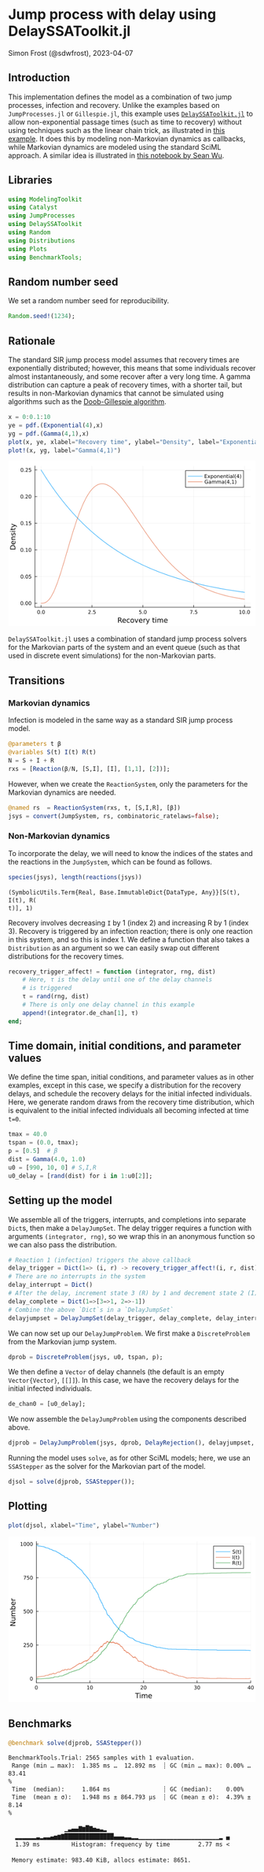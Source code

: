 # Jump process with delay using DelaySSAToolkit.jl
Simon Frost (@sdwfrost), 2023-04-07

## Introduction

This implementation defines the model as a combination of two jump processes, infection and recovery. Unlike the examples based on `JumpProcesses.jl` or `Gillespie.jl`, this example uses [`DelaySSAToolkit.jl`](https://github.com/palmtree2013/DelaySSAToolkit.jl) to allow non-exponential passage times (such as time to recovery) without using techniques such as the linear chain trick, as illustrated in [this example](https://github.com/epirecipes/sir-julia/blob/master/markdown/ode_stages/ode_stages.md). It does this by modeling non-Markovian dynamics as callbacks, while Markovian dynamics are modeled using the standard SciML approach. A similar idea is illustrated in [this notebook by Sean Wu](https://github.com/epirecipes/sir-julia/blob/master/markdown/jump_process_delay/jump_process_delay.md).

## Libraries

```julia
using ModelingToolkit
using Catalyst
using JumpProcesses
using DelaySSAToolkit
using Random
using Distributions
using Plots
using BenchmarkTools;
```




## Random number seed

We set a random number seed for reproducibility.

```julia
Random.seed!(1234);
```




## Rationale

The standard SIR jump process model assumes that recovery times are exponentially distributed; however, this means that some individuals recover almost instantaneously, and some recover after a very long time. A gamma distribution can capture a peak of recovery times, with a shorter tail, but results in non-Markovian dynamics that cannot be simulated using algorithms such as the [Doob-Gillespie algorithm](https://en.wikipedia.org/wiki/Gillespie_algorithm).

```julia
x = 0:0.1:10
ye = pdf.(Exponential(4),x)
yg = pdf.(Gamma(4,1),x)
plot(x, ye, xlabel="Recovery time", ylabel="Density", label="Exponential(4)")
plot!(x, yg, label="Gamma(4,1)")
```

![](figures/jump_process_delayssatoolkit_3_1.png)



`DelaySSAToolkit.jl` uses a combination of standard jump process solvers for the Markovian parts of the system and an event queue (such as that used in discrete event simulations) for the non-Markovian parts.

## Transitions

### Markovian dynamics

Infection is modeled in the same way as a standard SIR jump process model.

```julia
@parameters t β
@variables S(t) I(t) R(t)
N = S + I + R
rxs = [Reaction(β/N, [S,I], [I], [1,1], [2])];
```




However, when we create the `ReactionSystem`, only the parameters for the Markovian dynamics are needed.

```julia
@named rs  = ReactionSystem(rxs, t, [S,I,R], [β])
jsys = convert(JumpSystem, rs, combinatoric_ratelaws=false);
```




### Non-Markovian dynamics

To incorporate the delay, we will need to know the indices of the states and the reactions in the `JumpSystem`, which can be found as follows.

```julia
species(jsys), length(reactions(jsys))
```

```
(SymbolicUtils.Term{Real, Base.ImmutableDict{DataType, Any}}[S(t), I(t), R(
t)], 1)
```





Recovery involves decreasing `I` by 1 (index 2) and increasing R by 1 (index 3). Recovery is triggered by an infection reaction; there is only one reaction in this system, and so this is index 1. We define a function that also takes a `Distribution` as an argument so we can easily swap out different distributions for the recovery times.

```julia
recovery_trigger_affect! = function (integrator, rng, dist)
    # Here, τ is the delay until one of the delay channels
    # is triggered  
    τ = rand(rng, dist)
    # There is only one delay channel in this example
    append!(integrator.de_chan[1], τ)
end;
```




## Time domain, initial conditions, and parameter values

We define the time span, initial conditions, and parameter values as in other examples, except in this case, we specify a distribution for the recovery delays, and schedule the recovery delays for the initial infected individuals. Here, we generate random draws from the recovery time distribution, which is equivalent to the initial infected individuals all becoming infected at time `t=0`.

```julia
tmax = 40.0
tspan = (0.0, tmax);
p = [0.5]  # β   
dist = Gamma(4.0, 1.0)
u0 = [990, 10, 0] # S,I,R
u0_delay = [rand(dist) for i in 1:u0[2]];
```




## Setting up the model

We assemble all of the triggers, interrupts, and completions into separate `Dict`s, then make a `DelayJumpSet`. The delay trigger requires a function with arguments `(integrator, rng)`, so we wrap this in an anonymous function so we can also pass the distribution.

```julia
# Reaction 1 (infection) triggers the above callback
delay_trigger = Dict(1=> (i, r) -> recovery_trigger_affect!(i, r, dist))
# There are no interrupts in the system
delay_interrupt = Dict()
# After the delay, increment state 3 (R) by 1 and decrement state 2 (I) by 1
delay_complete = Dict(1=>[3=>1, 2=>-1])
# Combine the above `Dict`s in a `DelayJumpSet`
delayjumpset = DelayJumpSet(delay_trigger, delay_complete, delay_interrupt);
```




We can now set up our `DelayJumpProblem`. We first make a `DiscreteProblem` from the Markovian jump system.

```julia
dprob = DiscreteProblem(jsys, u0, tspan, p);
```




We then define a `Vector` of delay channels (the default is an empty `Vector{Vector}`, `[[]]`). In this case, we have the recovery delays for the initial infected individuals.

```julia
de_chan0 = [u0_delay];
```




We now assemble the `DelayJumpProblem` using the components described above.

```julia
djprob = DelayJumpProblem(jsys, dprob, DelayRejection(), delayjumpset, de_chan0, save_positions=(true,true));
```




Running the model uses `solve`, as for other SciML models; here, we use an `SSAStepper` as the solver for the Markovian part of the model.

```julia
djsol = solve(djprob, SSAStepper());
```




## Plotting

```julia
plot(djsol, xlabel="Time", ylabel="Number")
```

![](figures/jump_process_delayssatoolkit_14_1.png)



## Benchmarks

```julia
@benchmark solve(djprob, SSAStepper())
```

```
BenchmarkTools.Trial: 2565 samples with 1 evaluation.
 Range (min … max):  1.385 ms …  12.892 ms  ┊ GC (min … max): 0.00% … 83.41
%
 Time  (median):     1.864 ms               ┊ GC (median):    0.00%
 Time  (mean ± σ):   1.948 ms ± 864.793 μs  ┊ GC (mean ± σ):  4.39% ±  8.14
%

                ▁▃▄▄▇▆█▇▅▄▃▂                                   
  ▂▂▂▂▂▂▃▂▃▃▄▅▆▇██████████████▄▄▄▃▃▂▂▁▁▁▁▁▁▁▁▁▁▁▁▁▁▁▁▁▁▁▁▁▁▁▂ ▄
  1.39 ms         Histogram: frequency by time        2.77 ms <

 Memory estimate: 983.40 KiB, allocs estimate: 8651.
```


